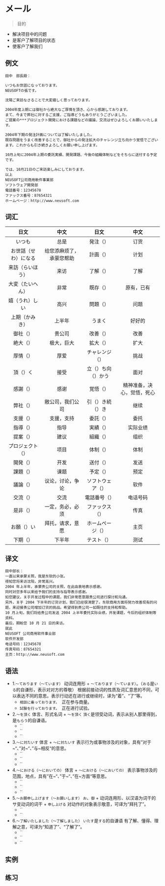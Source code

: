 # メール

> 目的

- 解决项目中的问题
- 是客户了解项目的状态
- 使客户了解我们

## 例文

```text
田中　部長殿：

いつもお世話になっております。
NEUSOFTの張です。

沈陽ご来訪なさることで大変嬉しく思っております。

2004年度上期には御社から絶大なご厚情を頂き、心から感謝しております。
まて、今まで弊社に対するご支援、ご指導どうもありがとうございました。
ご提案の***プロジェクト開発における課題などの議論、交流はぜひよろしくお願いいたします。

2004年下期の発注計画については了解いたしました。
既存問題をうまく改善することで、御社からの発注拡大のチャレンジ立ち向かう覚悟でございます。これからも引き続きよろしくお願い申し上げます。

10月上旬に2004年上期の委託実績、開発課題、今後の組織体制などをそちらに送付する予定です。

では、10月21日のご来訪楽しみにしております。
以上
NEUSOFT公司商用軟件事業部
ソフトウェア開発部
電話番号：12345678
ファックス番号：87654321
ホームページ：http://www.neusoft.com
```

## 词汇

|         日文         |           中文           |        日文        |            中文            |
|:--------------------:|:------------------------:|:------------------:|:--------------------------:|
|        いつも        |           总是           |      発注（）      |            订货            |
| お世話（せわ）になる | 给您添麻烦了，承蒙您帮助 |      計画（）      |            计划            |
|   来訪（らいほう）   |           来访           |      了解（）      |            了解            |
|   大変（たいへん）   |           非常           |      既存（）      |         原有，已有         |
|    嬉（うれ）しい    |           高兴           |      問題（）      |            问题            |
|    上期（かみき）    |          上半年          |       うまく       |           好好的           |
|       御社（）       |          贵公司          |      改善（）      |            改善            |
|       絶大（）       |        极大，巨大        |      拡大（）      |            扩大            |
|       厚情（）       |           厚爱           |   チャレンジ（）   |            挑战            |
|       頂（）く       |           接受           | 立（）ち向（）かう |            面对            |
|       感謝（）       |           感谢           |      覚悟（）      | 精神准备，决心，觉悟，死心 |
|       弊社（）       |     敝公司，我们公司     |  引（）き続（）き  |            继续            |
|       支援（）       |        支援，支持        |      委託（）      |            委托            |
|       指導（）       |           指导           |      実績（）      |          实际业绩          |
|       提案（）       |           建议           |      組織（）      |            组织            |
|   プロジェクト（）   |           项目           |      体制（）      |            体制            |
|       開発（）       |           开发           |      送付（）      |            发送            |
|       課題（）       |           课题           |      予定（）      |            预定            |
|       議論（）       |     议论，讨论，争论     |  ソフトウェア（）  |            软件            |
|       交流（）       |           交流           |    電話番号（）    |          电话号码          |
|       是非（）       |     一定，务必，必须     |   ファックス（）   |            传真            |
|      お願（）い      |     拜托，请求，意愿     |  ホームページ（）  |            主页            |
|       下期（）       |          下半年          |     テスト（）     |            测试            |


## 译文

```text
田中部长：
一直以来承蒙关照，我是东软的小张。
得知您将来访沈阳，非常高兴。
2004 年上半年，承蒙贵公司的关照，在此由衷地表示感谢。
同时对您多年以来给予我们的支持与指导表示感谢。
如您建议，关于开发过程中的课题，我们非常愿意跟贵公司进行探讨和沟通。
另外，关于 2004 下半年的订货计划，我们已经很清楚了。东软商用方面将努力改善现有的问题，来迎接贵公司增加订货的挑战。希望得到贵公司一如既往的支持和帮助。
10 月上旬，我们将给贵公司发送 2004 上半年委托实际业绩，开发课题，今后的组织体制等资料。
最后，期盼您 10 月 21 日的来访。
就此
NEUSOFT 公司商用软件事业部
软件开发部
电话号码：12345678
传真号码：87654321
主页：http://www.neusoft.com
```

## 语法

- 1.`～ております（～ています）`
	动词连用形 + `～ております（～ています）`。（`おる`是`いる`的自谦形，表示对对方的尊敬）
	根据前接动词的性质及词汇意思的不同，可以表达不同的意思。表示行动还在进行或继续时，译为“着”、“了”等。
	- `相談に乗っております。`　正在参与商量。
	- `試験を行っております。`　正在进行试验。
- 2.`～を頂く`
	体言、形式名词 + `～を頂く`
	`頂く`是领受动词，表示从别人那里得到，是`もらう`的自谦语。
	- ``
	- ``
	- ``
- 3.`～に対たいす`
	体言 + `～に対たいす`
	表示行为或事物涉及的对象，具有”对于~“、”对~“、”与~相反“的意思。
	- ``
	- ``
	- ``
- 4.`～における（～においての）`
	体言 + `～における（～においての）`
	表示事物涉及的范围，地点，具有”在~“、”于~“、”在~方面“等意思。
	- ``
	- ``
	- ``
- 5.`～お願申し上げます（～お願いします）`
	`お`、`御` + 动词连用形、以汉语为词干的サ变动词的词干 + `申し上げる`
	对动作的对象表示敬意，可译为“拜托了”。
	- ``
	- ``                                  
- 6.`～了解いたしました（～了解しました）`
	`いたす`是`する`的自谦语
	有了解、懂得、理解之意，可译为“知道了”、“了解了”。
	- ``
	- ``
	- ``

## 实例


## 练习